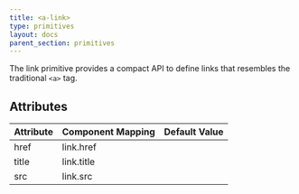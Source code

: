 ```yaml
---
title: <a-link>
type: primitives
layout: docs
parent_section: primitives
---
```


The link primitive provides a compact API to define links that resembles
the traditional `<a>` tag.

## Attributes

| Attribute             | Component Mapping              | Default Value |
|-----------------------|--------------------------------|---------------|
| href                  | link.href                      |               |
| title                 | link.title                     |               |
| src                   | link.src                       |               |

